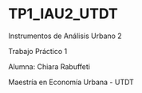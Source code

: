 # TP1_IAU2_UTDT

Instrumentos de Análisis Urbano 2

Trabajo Práctico 1

Alumna: Chiara Rabuffeti 

Maestría en Economía Urbana - UTDT
